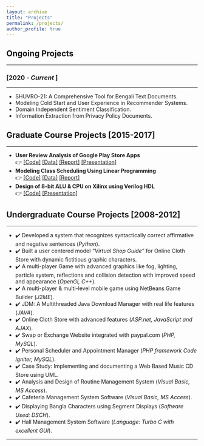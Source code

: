 ```yaml
---
layout: archive
title: "Projects"
permalink: /projects/
author_profile: true
---
```


## Ongoing Projects
----------------

### [2020 - *Current* ]
-----------
* SHUVRO-21: A Comprehensive Tool for Bengali Text Documents.
* Modeling Cold Start and User Experience in Recommender Systems.
* Domain Independent Sentiment Classification.
* Information Extraction from Privacy Policy Documents.

<!-- ### [2019 - *Current* ]
-----------
* Pros and Cons Opinion Summarization based on Review Critics.
* Neural Bangla Text Simplification for Children.
* Automatic Summarization of Bangla Text Documents.
-->

## Graduate Course Projects [2015-2017]
----------------
* **User Review Analysis of Google Play Store Apps** <br/>
👉 [[Code]](https://github.com/tafseer-nayeem/CPSC5310-Machine_Learning) [[Data]](https://github.com/tafseer-nayeem/AppReview-dataset) [[Report]](https://tafseer-nayeem.github.io/files/Machine_Learning_Project_Report.pdf) [[Presentation]](https://tafseer-nayeem.github.io/files/Machine_Learning_Project_Presentation.pdf)
* **Modeling Class Scheduling Using Linear Programming** <br/>
👉 [[Code]](https://github.com/tafseer-nayeem/CPSC5110-Computational_Optimization) [[Data]](https://tafseer-nayeem.github.io/files/Optimization_project_courseData.pdf) [[Report]](https://tafseer-nayeem.github.io/files/Optimization_Project_Report.pdf)
* **Design of 8-bit ALU & CPU on Xilinx using Verilog HDL** <br/>
👉 [[Code]](https://github.com/tafseer-nayeem/CPSC5210-VLSI_Design) [[Presentation]](https://tafseer-nayeem.github.io/files/VLSI_Design_Course_Presentation.pdf)


## Undergraduate Course Projects [2008-2012]
----------------
* ✔️ Developed  a system  that  recognizes  syntactically  correct  affirmative  and negative sentences (*Python*).
* ✔️ Built a user centered model *“Virtual Shop Guide”* for Online Cloth Store with dynamic fictitious graphic characters.
* ✔️ A  multi-player  Game  with  advanced  graphics  like  fog,  lighting,  particle system, reflections and collision detection with improved  speed and appearance (*OpenGl, C++*).
* ✔️ A multi-player & multi-level mobile game using NetBeans Game Builder (*J2ME*).
* ✔️ JDM: A Multithreaded Java Download Manager with real life features (*JAVA*).
* ✔️ Online Cloth Store with advanced features (*ASP.net, JavaScript and AJAX*).
* ✔️ Swap or Exchange Website integrated with paypal.com (*PHP, MySQL*).
* ✔️ Personal Scheduler and Appointment Manager (*PHP framework Code Igniter, MySQL*).
* ✔️ Case Study: Implementing and documenting a Web Based Music CD Store using UML.
* ✔️ Analysis and Design of Routine Management System (*Visual Basic, MS Access*).
* ✔️ Cafeteria Management System Software (*Visual Basic, MS Access*).
* ✔️ Displaying Bangla Characters using Segment Displays (*Software Used: DSCH*).
* ✔️ Hall Management System Software (*Language: Turbo C with excellent GUI*).

__________________________________________________